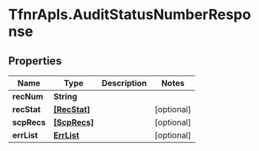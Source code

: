 # TfnrApIs.AuditStatusNumberResponse

## Properties
Name | Type | Description | Notes
------------ | ------------- | ------------- | -------------
**recNum** | **String** |  | 
**recStat** | [**[RecStat]**](RecStat.md) |  | [optional] 
**scpRecs** | [**[ScpRecs]**](ScpRecs.md) |  | [optional] 
**errList** | [**ErrList**](ErrList.md) |  | [optional] 


